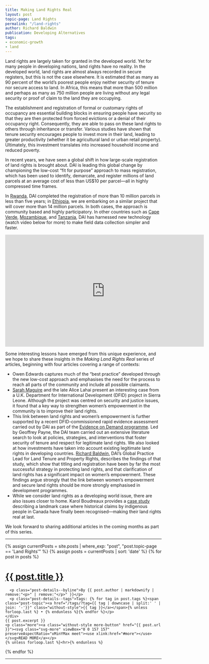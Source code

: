 ```yaml
---
title: Making Land Rights Real
layout: post
topic-page: Land Rights
permalink: "/land-rights"
author: Richard Baldwin
publication: Developing Alternatives
tags:
- economic-growth
- land
---
```


Land rights are largely taken for granted in the developed world. Yet for many people in developing nations, land rights have no reality. In the developed world, land rights are almost always recorded in secure registers, but this is not the case elsewhere. It is estimated that as many as 90 percent of the world’s poorest people enjoy neither security of tenure nor secure access to land. In Africa, this means that more than 500 million and perhaps as many as 750 million people are living without any legal security or proof of claim to the land they are occupying. 




The establishment and registration of formal or customary rights of occupancy are essential building blocks in ensuring people have security so that they are then protected from forced evictions or a denial of their occupancy right. Consequently, they are able to pass on these land rights to others through inheritance or transfer. Various studies have shown that tenure security encourages people to invest more in their land, leading to greater productivity (whether it be agricultural land or urban retail property). Ultimately, this investment translates into increased household income and reduced poverty. 

In recent years, we have seen a global shift in how large-scale registration of land rights is brought about. DAI is leading this global change by championing the low-cost “fit for purpose” approach to mass registration, which has been used to identify, demarcate, and register millions of land parcels at an average cost of less than US$10 per parcel—all in highly compressed time frames. 

In [Rwanda](https://www.dai.com/our-work/projects/rwanda-support-land-tenure-regularisation), DAI completed the registration of more than 10 million parcels in less than five years; in [Ethiopia](https://www.dai.com/our-work/projects/ethiopia-land-investment-transformation-lift), we are embarking on a similar project that will cover more than 14 million parcels. In both cases, the approach is community based and highly participatory. In other countries such as [Cape Verde](https://www.dai.com/our-work/projects/cape-verde-preparation-comprehensive-field-operations-manual-and-completing), [Mozambique](https://www.dai.com/our-work/projects/mozambique-consultancy-and-technical-assistance-mca-mozambique-land-component), and [Tanzania](https://www.dai.com/our-work/projects/tanzania-feed-future-tanzania-land-tenure-assistance-lta), DAI has harnessed new technology (watch video below for more) to make field data collection simpler and faster. 

<iframe src="https://player.vimeo.com/video/206238160" width="640" height="360" frameborder="0" webkitallowfullscreen mozallowfullscreen allowfullscreen></iframe>

Some interesting lessons have emerged from this unique experience, and we hope to share these insights in the *Making Land Rights Real* series of articles, beginning with four articles covering a range of contexts: 

* Owen Edwards captures much of the “best practice” developed through the new low-cost approach and emphasises the need for the process to reach all parts of the community and include all possible claimants.
* [Sarah Maguire](https://www.dai.com/who-we-are/our-team/sarah-maguire) and the late Alice Lahai present an interesting case from a U.K. Department for International Development (DFID) project in Sierra Leone. Although the project was centred on security and justice issues, it found that a key way to strengthen women’s empowerment in the community is to improve their land rights. 
* This link between land rights and women’s empowerment is further supported by a recent DFID-commissioned rapid evidence assessment carried out by DAI as part of the [Evidence on Demand programme](https://www.dai.com/our-work/projects/worldwide-evidence-demand-core-services). Led by Geoffrey Payne, the DAI team carried out an extensive literature search to look at policies, strategies, and interventions that foster security of tenure and respect for legitimate land rights. We also looked at how investments have taken into account existing legitimate land rights in developing countries. [Richard Baldwin](https://www.dai.com/who-we-are/our-team/richard-baldwin), DAI’s Global Practice Lead for Land Tenure and Property Rights, describes the findings of that study, which show that titling and registration have been by far the most successful strategy in protecting land rights, and that clarification of land rights has a significant impact on women’s empowerment. These findings argue strongly that the link between women’s empowerment and secure land rights should be more strongly emphasised in development programmes.
* While we consider land rights as a developing world issue, there are also issues closer to home. Karol Boudreaux provides a [case study](http://dai-global-developments.com/articles/the-law-of-the-land-recent-cases-show-legal-support-for-local-people/) describing a landmark case where historical claims by indigenous people in Canada have finally been recognised—making their land rights real at last. 

We look forward to sharing additional articles in the coming months as part of this series.

<hr>

<div class="home grid">
  {% assign currentPosts = site.posts | where_exp: "post", "post.topic-page == 'Land Rights'" %}
  {% assign posts = currentPosts | sort: 'date' %}
  {% for post in posts %}
  <div class="post grid-item {% for tag in post.tags %}{{ tag | slugify }} {% endfor %}">
    <a href="{{ post.url }}" class="no-style"><h1 class="post-title">{{ post.title }}</h1></a>
    <div class="post-details">
      <!-- <p class="post-details--date">{{ post.date | date: "%b %-d, %Y" }}</p>
      <p class="post-details--byline">{% if post.author %}By <a href="#" class="without-style">{{ post.author }}</a>{% endif %}</p> -->

      <p class="post-details--byline">By {{ post.author | markdownify | remove:"<p>" | remove:"</p>" }}</p>
      <p class="post-details--tags">Tags: {% for tag in post.tags %}<span class="post-topic"><a href="/tags/?tag={{ tag | downcase | split:' ' | join: '-'}}" class="without-style">{{ tag }}</a></span>{% unless forloop.last %} • {% endunless %}{% endfor %}</p>
    </div>
    {{ post.excerpt }}
    <p class="more"><a class="without-style more-button" href="{{ post.url }}"><svg class="svg-more" viewBox="0 0 157 157" preserveAspectRatio="xMinYMax meet"><use xlink:href="#more"></use></svg>READ MORE</a></p>
    {% unless forloop.last %}<hr>{% endunless %}
  </div>
  {% endfor %}
  <hr>
</div>
